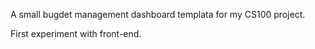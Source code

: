A small bugdet management dashboard templata for my CS100 project.

First experiment with front-end.
